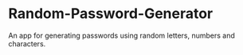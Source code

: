 # Random-Password-Generator
An app for generating passwords using random letters, numbers and characters.
